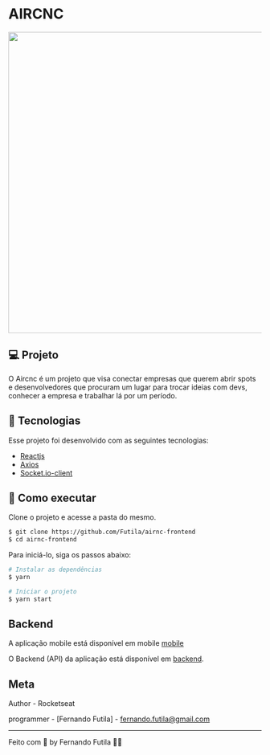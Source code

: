 
# AIRCNC

<div align="center">
    <img src="https://github.com/Futila/airnc-frontend/blob/master/src/assets/aircncweb.PNG" width="600px" />  
    
</div>

## 💻 Projeto

O Aircnc é um projeto que visa conectar empresas que querem abrir spots e desenvolvedores que procuram um lugar para trocar ideias com devs, conhecer a empresa e trabalhar lá por um período.

## 🧪 Tecnologias

Esse projeto foi desenvolvido com as seguintes tecnologias:

- [Reactjs](https://reactjs.org)
- [Axios](https://axios-http.com/docs/intro)
- [Socket.io-client](https://www.npmjs.com/package/socket.io-client)

## 🚀 Como executar

Clone o projeto e acesse a pasta do mesmo.

```bash
$ git clone https://github.com/Futila/airnc-frontend
$ cd airnc-frontend
```

Para iniciá-lo, siga os passos abaixo:
```bash
# Instalar as dependências
$ yarn

# Iniciar o projeto
$ yarn start
```

## Backend 
A aplicação mobile está disponível em mobile [mobile](https://github.com/Futila/aircnc-mobile)

O Backend (API) da aplicação está disponível em [backend](https://github.com/Futila/aircnc-backend). 

## Meta

Author - Rocketseat

programmer -  [Fernando Futila] - fernando.futila@gmail.com


---

Feito com 💜 by Fernando Futila 👋🏻 